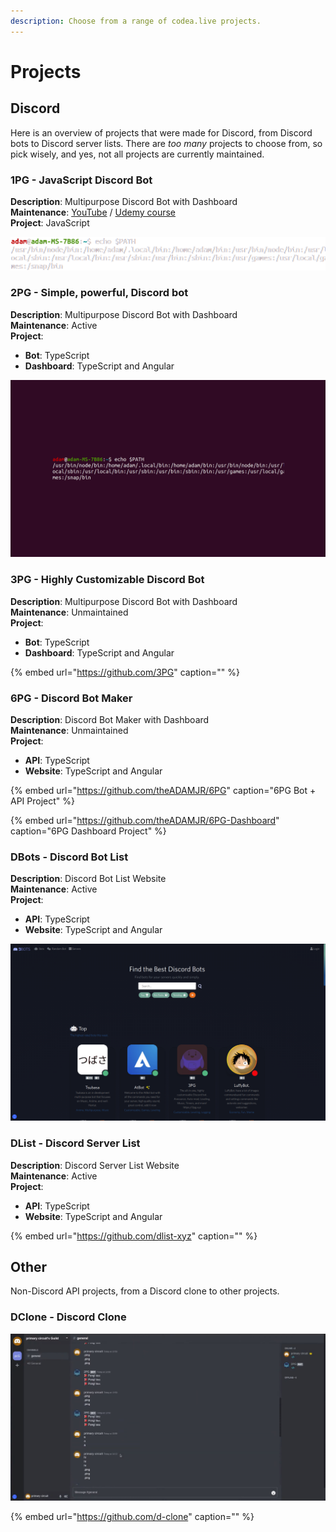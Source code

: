 ```yaml
---
description: Choose from a range of codea.live projects.
---
```


# Projects

## Discord

Here is an overview of projects that were made for Discord, from Discord bots to Discord server lists. There are _too many_ projects to choose from, so pick wisely, and yes, not all projects are currently maintained.

### 1PG - JavaScript Discord Bot

**Description**: Multipurpose Discord Bot with Dashboard  
**Maintenance**: [YouTube](https://youtube.com/adamjr) / [Udemy course](https://udemy.com/create-the-best-discord-bot)  
**Project**: JavaScript

![1PG Dashboard - 12/2020](../.gitbook/assets/image%20%282%29.png)

### 2PG - Simple, powerful, Discord bot

**Description**: Multipurpose Discord Bot with Dashboard  
**Maintenance**: Active  
**Project**:

* **Bot**: TypeScript  
* **Dashboard**: TypeScript and Angular

![2PG Dashboard - 18/01/2021](../.gitbook/assets/image%20%2810%29.png)

### 3PG - Highly Customizable Discord Bot

**Description**: Multipurpose Discord Bot with Dashboard  
**Maintenance**: Unmaintained  
**Project**:

* **Bot**: TypeScript  
* **Dashboard**: TypeScript and Angular

{% embed url="https://github.com/3PG" caption="" %}

### 6PG - Discord Bot Maker

**Description**: Discord Bot Maker with Dashboard  
**Maintenance**: Unmaintained  
**Project**:

* **API**: TypeScript  
* **Website**: TypeScript and Angular

{% embed url="https://github.com/theADAMJR/6PG" caption="6PG Bot + API Project" %}

{% embed url="https://github.com/theADAMJR/6PG-Dashboard" caption="6PG Dashboard Project" %}

### DBots - Discord Bot List

**Description**: Discord Bot List Website  
**Maintenance**: Active  
**Project**:

* **API**: TypeScript  
* **Website**: TypeScript and Angular

![DBots Home Page - 18/01/2021](../.gitbook/assets/image%20%2837%29.png)

### DList - Discord Server List

**Description**: Discord Server List Website  
**Maintenance**: Active  
**Project**:

* **API**: TypeScript  
* **Website**: TypeScript and Angular

{% embed url="https://github.com/dlist-xyz" caption="" %}

## Other

Non-Discord API projects, from a Discord clone to other projects.

### DClone - Discord Clone

![DClone Guild Preview - 31/12/2020](../.gitbook/assets/image%20%2839%29.png)

{% embed url="https://github.com/d-clone" caption="" %}

